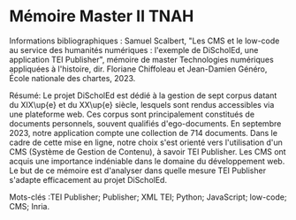 # Mémoire Master II TNAH

Informations bibliographiques : Samuel Scalbert, "Les CMS et le low-code au service des humanités numériques : l'exemple de DiScholEd, une application TEI Publisher", mémoire de master Technologies numériques appliquées à l'histoire, dir. Floriane Chiffoleau et Jean-Damien Généro, École nationale des chartes, 2023.

Résumé: Le projet DiScholEd est dédié à la gestion de sept corpus datant du XIX\up{e} et du XX\up{e} siècle, lesquels sont rendus accessibles via une plateforme web. Ces corpus sont principalement constitués de documents personnels, souvent qualifiés d'ego-documents. En septembre 2023, notre application compte une collection de 714 documents. Dans le cadre de cette mise en ligne, notre choix s'est orienté vers l'utilisation d'un CMS (Système de Gestion de Contenu), à savoir TEI Publisher. Les CMS ont acquis une importance indéniable dans le domaine du développement web. Le but de ce mémoire est d'analyser dans quelle mesure TEI Publisher s'adapte efficacement au projet DiScholEd.

Mots-clés :TEI Publisher; Publisher; XML TEI; Python; JavaScript; low-code; CMS; Inria.
